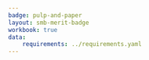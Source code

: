 ```yaml
---
badge: pulp-and-paper
layout: smb-merit-badge
workbook: true
data:
    requirements: ../requirements.yaml
---
```

